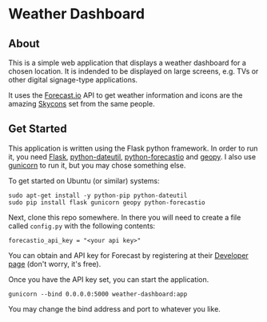 # Weather Dashboard

## About
This is a simple web application that displays a weather dashboard for a chosen location. It is indended to be displayed on large screens, e.g. TVs or other digital signage-type applications.

It uses the [Forecast.io](http://forecast.io) API to get weather information and icons are the amazing [Skycons](https://darkskyapp.github.io/skycons/) set from the same people.

## Get Started
This application is written using the Flask python framework. In order to run it, you need [Flask](http://flask.pocoo.org/), [python-dateutil](https://pypi.python.org/pypi/python-dateutil), [python-forecastio](https://github.com/ZeevG/python-forecast.io) and [geopy](https://github.com/geopy/geopy). I also use [gunicorn](http://gunicorn.org/) to run it, but you may chose something else.

To get started on Ubuntu (or similar) systems:

```
sudo apt-get install -y python-pip python-dateutil
sudo pip install flask gunicorn geopy python-forecastio
```

Next, clone this repo somewhere. In there you will need to create a file called `config.py` with the following contents:
```
forecastio_api_key = "<your api key>"
```

You can obtain and API key for Forecast by registering at their [Developer page](https://developer.forecast.io/) (don't worry, it's free).

Once you have the API key set, you can start the application.

```
gunicorn --bind 0.0.0.0:5000 weather-dashboard:app
```

You may change the bind address and port to whatever you like.
